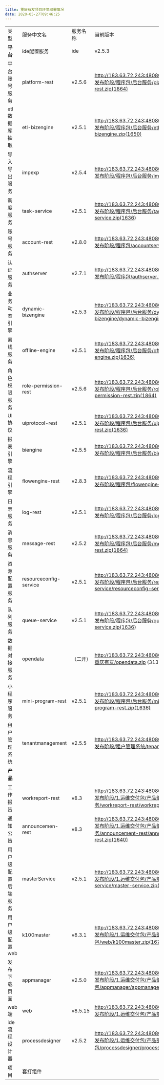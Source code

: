 ```yaml
---
title: 重庆有友项目环境部署情况
date: 2020-05-27T09:46:25
---
```


|||||||
|---|---|---|---|---|---|
|类型|服务中文名|服务名称|当前版本|对应版本包下载|备注|
|**平台**|ide配置服务|ide|v2.5.3|http://183.63.72.243:48080/svn/doc/aPaaS/V2.5/5.发布阶段/程序包/后台服务/ide/ide.zip(1887)||
|平台账号服务|platform-rest|v2.5.6|http://183.63.72.243:48080/svn/doc/aPaaS/V2.5/5.发布阶段/程序包/后台服务/platform-rest/platform-rest.zip(1864)||
|etl数据库抽取|etl-bizengine|v2.5.1|http://183.63.72.243:48080/svn/doc/aPaaS/V2.5/5.发布阶段/程序包/后台服务/etl-bizengine/etl-bizengine.zip(1650)||
|导入导出服务|impexp|v2.5.4|http://183.63.72.243:48080/svn/doc/aPaaS/V2.5/5.发布阶段/程序包/后台服务/impexp/impexp.zip(1873)||
|调度服务|task-service|v2.5.1|http://183.63.72.243:48080/svn/doc/aPaaS/V2.5/5.发布阶段/程序包/后台服务/task-service/task-service.zip(1636)||
|账号服务|account-rest|v2.8.0|http://183.63.72.243:48080/svn/doc/aPaaS/V2.8/5.发布阶段/程序包/accountserv.zip（2388）|上线时间：2020.5.19|
|认证服务|authserver|v2.7.1|http://183.63.72.243:48080/svn/doc/aPaaS/v2.7/5.发布阶段/程序包/authserver.zip(2205)||
|业务动态引擎|dynamic-bizengine|v2.5.3|http://183.63.72.243:48080/svn/doc/aPaaS/V2.5/5.发布阶段/程序包/后台服务/dynamic-bizengine/dynamic-bizengine.zip(1803)||
|离线服务|offline-engine|v2.5.1|http://183.63.72.243:48080/svn/doc/aPaaS/V2.5/5.发布阶段/程序包/后台服务/offline-engine/offline-engine.zip(1636)||
|角色权限服务|role-permission-rest|v2.5.6|http://183.63.72.243:48080/svn/doc/aPaaS/V2.5/5.发布阶段/程序包/后台服务/role-permission-rest/role-permission-rest.zip(1864)||
|UI协议|uiprotocol-rest|v2.5.1|http://183.63.72.243:48080/svn/doc/aPaaS/V2.5/5.发布阶段/程序包/后台服务/uiprotocol-restt/uiprotocol-rest.zip(1636)||
|报表引擎|biengine|v2.5.5|http://183.63.72.243:48080/svn/doc/aPaaS/V2.5/5.发布阶段/程序包/后台服务/biengine/biengine.zip(1887)||
|流程引擎|flowengine-rest|v2.8.3|http://183.63.72.243:48080/svn/doc/aPaaS/V3.0/5.发布阶段/程序包/flowengine-rest.zip (2930)||
|日志服务|log-rest|v2.5.1|http://183.63.72.243:48080/svn/doc/aPaaS/V2.5/5.发布阶段/程序包/后台服务/log-rest/log-rest.zip(1636)||
|消息服务|message-rest|v2.5.2|http://183.63.72.243:48080/svn/doc/aPaaS/V2.5/5.发布阶段/程序包/后台服务/message-rest/message-rest.zip(1864)||
|资源配置服务|resourceconfig-service|v2.5.1|http://183.63.72.243:48080/svn/doc/aPaaS/V2.5/5.发布阶段/程序包/后台服务/resourceconfig-service/resourceconfig-service.zip(1636)||
|队列服务|queue-service|v2.5.1|http://183.63.72.243:48080/svn/doc/aPaaS/V2.5/5.发布阶段/程序包/后台服务/queue-service/queue-service.zip(1636)||
|数据对接服务|opendata|（二开）|http://183.63.72.243:48080/svn/doc/aPaaS/projects/重庆有友/opendata.zip (3132)|上线时间：2020.12.8|
|小程序服务|mini-program-rest|v2.5.1|http://183.63.72.243:48080/svn/doc/aPaaS/V2.5/5.发布阶段/程序包/后台服务/mini-program-rest/mini-program-rest.zip(1636)||
|租户管理系统|tenantmanagement|v2.5.5|http://183.63.72.243:48080/svn/doc/aPaaS/V2.5/5.发布阶段/租户管理系统/tenantmanagement.zip(1864)||
|**产品**|
|工作报告|workreport-rest|v8.3|http://183.63.72.243:48080/svn/doc/xtionkx/V8.3/5.发布阶段/1.运维交付包/产品部署包/产品微服务/workreport-rest/workreport-rest.zip(1640)||
|通知公告|announcemen-rest|v8.3|http://183.63.72.243:48080/svn/doc/xtionkx/V8.3/5.发布阶段/1.运维交付包/产品部署包/产品微服务/announcement-rest/announcement-rest.zip(1640)||
|用户级配置后端服务|masterService|v2.5.1|http://183.63.72.243:48080/svn/doc/xtionkx/V8.3/5.发布阶段/1.运维交付包/产品部署包/产品微服务/master-service/master-service.zip(1640)||
|用户级配置web|k100master|v8.3.1|http://183.63.72.243:48080/svn/doc/xtionkx/V8.3/5.发布阶段/1.运维交付包/产品部署包/web/k100master.zip(1670)||
|发布下载页面|appmanager|v2.5.0|http://183.63.72.243:48080/svn/doc/xtionkx/V8.3/5.发布阶段/1.运维交付包/产品部署包/appmanager/appmanager.zip(1839)||
|web端|web|v8.5.15|http://183.63.72.243:48080/svn/doc/xtionkx/V8.5/5.发布阶段/1.运维交付包/产品部署包/web/V8.5.zip(2537)|上线时间：2020.6.8|
|ide流程设计器|processdesigner|v2.5.2|http://183.63.72.243:48080/svn/doc/xtionkx/V8.3/5.发布阶段/1.运维交付包/产品部署包/processdesigner/processdesigner.zip(1836)||
|项目|套打组件||||||